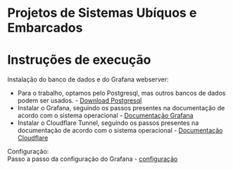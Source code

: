 # Projetos de Sistemas Ubíquos e Embarcados

# Instruções de execução
Instalação do banco de dados e do Grafana webserver:
  * Para o trabalho, optamos pelo Postgresql, mas outros bancos de dados podem ser usados. - [Download Postgresql](https://www.postgresql.org/download/)
  * Instalar o Grafana, seguindo os passos presentes na documentação de acordo com o sistema operacional - [Documentação Grafana](https://grafana.com/docs/grafana/latest/setup-grafana/installation/)
  * Instalar o Cloudflare Tunnel, seguindo os passos presentes na documentação de acordo com o sistema operacional - [Documentação Cloudflare](https://developers.cloudflare.com/cloudflare-one/connections/connect-networks/downloads/)

Configuração:<br/>
Passo a passo da configuração do Grafana - [configuração](Grafana/README.md)





